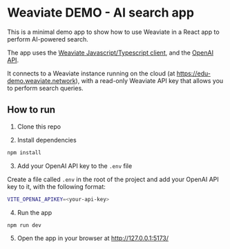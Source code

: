 # Weaviate DEMO - AI search app

This is a minimal demo app to show how to use Weaviate in a React app to perform AI-powered search.

The app uses the [Weaviate Javascript/Typescript client](https://www.npmjs.com/package/weaviate-ts-client), and the [OpenAI API](https://beta.openai.com/).

It connects to a Weaviate instance running on the cloud (at https://edu-demo.weaviate.network), with a read-only Weaviate API key that allows you to perform search queries.

## How to run

1. Clone this repo

2. Install dependencies

```bash
npm install
```

3.  Add your OpenAI API key to the `.env` file

Create a file called `.env` in the root of the project and add your OpenAI API key to it, with the following format:

```bash
VITE_OPENAI_APIKEY=<your-api-key>
```

4. Run the app

```bash
npm run dev
```

5. Open the app in your browser at http://127.0.0.1:5173/
